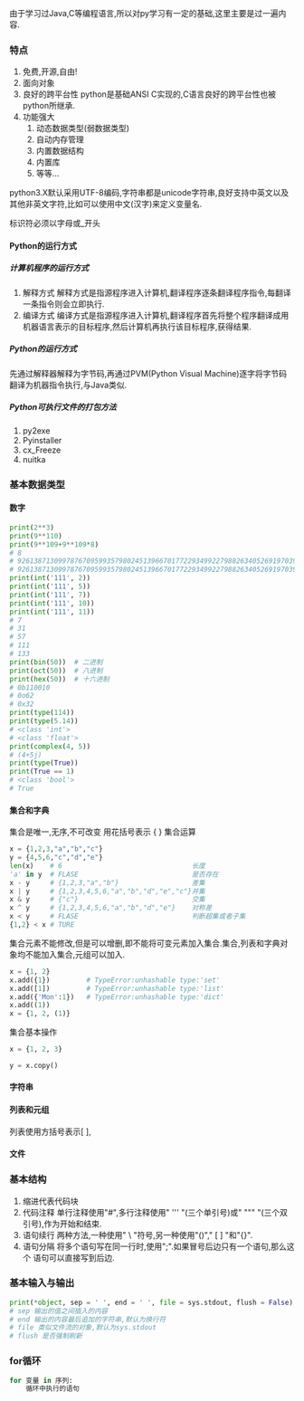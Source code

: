 由于学习过Java,C等编程语言,所以对py学习有一定的基础,这里主要是过一遍内容.

### 特点
1. 免费,开源,自由!
2. 面向对象
3. 良好的跨平台性
   python是基础ANSI C实现的,C语言良好的跨平台性也被python所继承.
4. 功能强大
	1. 动态数据类型(弱数据类型)
	2. 自动内存管理
	3. 内置数据结构
	4. 内置库
	5. 等等...
	   
python3.X默认采用UTF-8编码,字符串都是unicode字符串,良好支持中英文以及其他非英文字符,比如可以使用中文(汉字)来定义变量名.

标识符必须以字母或_开头

#### Python的运行方式

##### 计算机程序的运行方式
1. 解释方式
解释方式是指源程序进入计算机,翻译程序逐条翻译程序指令,每翻译一条指令则会立即执行.
2. 编译方式
编译方式是指源程序进入计算机,翻译程序首先将整个程序翻译成用机器语言表示的目标程序,然后计算机再执行该目标程序,获得结果.

##### Python的运行方式
先通过解释器解释为字节码,再通过PVM(Python Visual Machine)逐字将字节码翻译为机器指令执行,与Java类似.

##### Python可执行文件的打包方法
1. py2exe
2. Pyinstaller
3. cx_Freeze
4. nuitka


### 基本数据类型
#### 数字
```Python
print(2**3)  
print(9**110)  
print(9**109+9**109*8)  
# 8  
# 926138713099787670959935798024513966701772293499227988263405269197039529170894882252068039219702299428401  
# 926138713099787670959935798024513966701772293499227988263405269197039529170894882252068039219702299428401  
print(int('111', 2))  
print(int('111', 5))  
print(int('111', 7))  
print(int('111', 10))  
print(int('111', 11))  
# 7  
# 31  
# 57  
# 111  
# 133  
print(bin(50))  # 二进制
print(oct(50))  # 八进制
print(hex(50))  # 十六进制
# 0b110010  
# 0o62  
# 0x32  
print(type(114))  
print(type(5.14))  
# <class 'int'>  
# <class 'float'>  
print(complex(4, 5))  
# (4+5j)  
print(type(True))  
print(True == 1)  
# <class 'bool'>  
# True
```

#### 集合和字典
集合是唯一,无序,不可改变
用花括号表示 { }
集合运算
```Python
x = {1,2,3,"a","b","c"}
y = {4,5,6,"c","d","e"}
len(x)    # 6                                长度
'a' in y  # FLASE                            是否存在
x - y     # {1,2,3,"a","b"}                  差集
x | y     # {1,2,3,4,5,6,"a","b","d","e","c"}并集
x & y     # {"c"}                            交集
x ^ y     # {1,2,3,4,5,6,"a","b","d","e"}    对称差
x < y     # FLASE                            判断超集或者子集
{1,2} < x # TURE
```
集合元素不能修改,但是可以增删,即不能将可变元素加入集合.集合,列表和字典对象均不能加入集合,元组可以加入.
```Python
x = {1, 2}
x.add({1})         # TypeError:unhashable type:'set'
x.add([1])         # TypeError:unhashable type:'list'
x.add({'Mon':1})   # TypeError:unhashable type:'dict'
x.add((1))
x = {1, 2, (1)}
```
集合基本操作
```Python
x = {1, 2, 3}

y = x.copy()

```
#### 字符串
#### 列表和元组
列表使用方括号表示[ ],
#### 文件

### 基本结构
1. 缩进代表代码块
2. 代码注释
   单行注释使用"#",多行注释使用" ''' "(三个单引号)或" """ "(三个双引号),作为开始和结束.
3. 语句续行
   两种方法,一种使用" \ "符号,另一种使用"()"," [ ] "和"{}".
4. 语句分隔
   将多个语句写在同一行时,使用";".如果冒号后边只有一个语句,那么这个
   语句可以直接写到后边.
### 基本输入与输出
```Python
print(*object, sep = ' ', end = ' ', file = sys.stdout, flush = False)
# sep 输出的值之间插入的内容
# end 输出的内容最后追加的字符串,默认为换行符
# file 类似文件流的对象,默认为sys.stdout
# flush 是否强制刷新
```

### for循环
```python
for 变量 in 序列:
	循环中执行的语句
```

   
